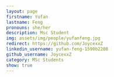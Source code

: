 ```yaml
---
layout: page
firstname: Yufan
lastname: Feng
pronouns: she/her
description: Msc Student
img: assets/img/people/yufanfeng.jpg
redirect: https://github.com/JoycexxZ
linkedin_username: yufan-feng-1590b2208
github_username: JoycexxZ
category: MSc Students
show: true
---
```

